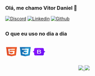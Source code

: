 ### Olá, me chamo Vitor Daniel 🖖

[![Discord](https://img.shields.io/badge/Discord-7289DA?style=for-the-badge&logo=discord&logoColor=white)](https://discord.gg/ma6zWD3aF8)
[![Linkedin](https://img.shields.io/badge/LinkedIn-0077B5?style=for-the-badge&logo=linkedin&logoColor=white)](https://discord.gg/ma6zWD3aF8)
[![Github](https://img.shields.io/badge/GitHub-100000?style=for-the-badge&logo=github&logoColor=white)](https://discord.gg/ma6zWD3aF8)

##
  ### O que eu uso no dia a dia
<div style="display: inline_block"><br>
  <img align="center" alt="HTML" height="30" width="40" src="https://raw.githubusercontent.com/devicons/devicon/master/icons/html5/html5-original.svg">
  <img align="center" alt="CSS" height="30" width="40" src="https://raw.githubusercontent.com/devicons/devicon/master/icons/css3/css3-original.svg">
  <img align="center" alt="Bootstrap" height="30" width="40" src="https://github.com/devicons/devicon/blob/v2.15.1/icons/bootstrap/bootstrap-original.svg">
</div>

##
<div align="center">
  <a href="https://github.com/vtzinbld">
  <img height="180em" src="https://github-readme-stats.vercel.app/api?username=vtzinbld&show_icons=true&theme=dark&count_private=true"/>
  <img height="180em" src="https://github-readme-stats.vercel.app/api/top-langs/?username=vtzinbld&layout=compact&theme=dark"/>
</div>
  

